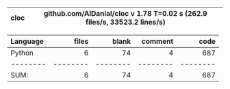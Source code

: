 cloc|github.com/AlDanial/cloc v 1.78  T=0.02 s (262.9 files/s, 33523.2 lines/s)
--- | ---

Language|files|blank|comment|code
:-------|-------:|-------:|-------:|-------:
Python|6|74|4|687
--------|--------|--------|--------|--------
SUM:|6|74|4|687

